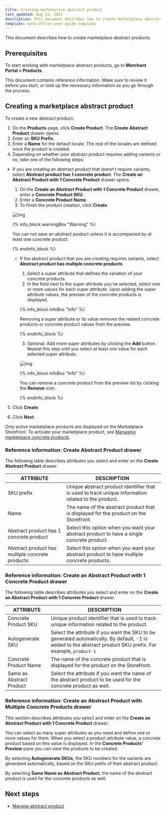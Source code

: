 ```yaml
---
title: Creating marketplace abstract product
last_updated: Aug 11, 2021
description: This document describes how to create marketplace abstract products in the Merchant Portal.
template: back-office-user-guide-template
---
```


This document describes how to create marketplace abstract products.

## Prerequisites

To start working with marketplace abstract products, go to **Merchant Portal&nbsp;<span aria-label="and then">></span> Products**.

This document contains reference information. Make sure to review it before you start, or look up the necessary information as you go through the process.

## Creating a marketplace abstract product

To create a new abstract product:

1. On the **Products** page, click **Create Product**. The **Create Abstract Product** drawer opens.
2. Enter an **SKU Prefix**.
3. Enter a **Name** for the default locale. The rest of the locales are defined once the product is created.
4. Depending on whether your abstract product requires adding variants or no, take one of the following steps:
  - If you are creating an abstract product that doesn't require variants, select **Abstract product has 1 concrete product**. The **Create an Abstract Product with 1 Concrete Product** drawer opens.
      1. On the **Create an Abstract Product with 1 Concrete Product** drawer, enter a **Concrete Product SKU**.
      2. Enter a **Concrete Product Name**.
      3. To finish the product creation, click **Create**.

      ![img](https://spryker.s3.eu-central-1.amazonaws.com/docs/User+Guides/merchant+portal+user+guides/Products/create-abstract-product-with-one-variant-mp.gif)


      {% info_block warningBox "Warning" %}

      You can not save an abstract product unless it is accompanied by at least one concrete product.

      {% endinfo_block %}

    -  If the abstract product that you are creating requires variants, select **Abstract product has multiple concrete products**.
        1. Select a super attribute that defines the variation of your concrete products.
        2. In the field next to the super attribute you've selected, select one or more values for each super attribute. Upon adding the super attribute values, the preview of the concrete products is displayed.

        {% info_block infoBox "Info" %}

        Removing a super attribute or its value removes the related concrete products or concrete product values from the preview.

        {% endinfo_block %}

        3. Optional: Add more super attributes by clicking the **Add** button. Repeat this step until you select at least one value for each selected super attribute.

          ![img](https://spryker.s3.eu-central-1.amazonaws.com/docs/User+Guides/merchant+portal+user+guides/Products/create-abstract-product-with-multiple-variants-mp.gif)

        {% info_block infoBox "Info" %}

        You can remove a concrete product from the preview list by clicking the **Remove** icon.

        {% endinfo_block %}

5. Сlick **Create**.

6. Click **Next**.

Only active marketplace products are displayed on the Marketplace Storefront. To activate your marketplace product, see [Managing marketplace concrete products](/docs/marketplace/user/merchant-portal-user-guides/{{page.version}}/products/concrete-products/managing-marketplace-concrete-product.html#activating-and-deactivating-a-concrete-product).

### Reference information: Create Abstract Product drawer

The following table describes attributes you select and enter on the **Create Abstract Product** drawer.

| ATTRIBUTE             | DESCRIPTION       |
| ----------------------------- | ------------------------------------ |
| SKU prefix                                      | Unique abstract product identifier that is used to track unique information related to the product.|
| Name                                            | The name of the abstract product that is displayed for the product on the Storefront. |
| Abstract product has 1 concrete product         | Select this option when you want your abstract product to have a single concrete product. |
| Abstract product has multiple concrete products | Select this option when you want your abstract product to have multiple concrete products. |

### Reference information: Create an Abstract Product with 1 Concrete Product drawer

The following table describes attributes you select and enter on the **Create an Abstract Product with 1 Concrete Product** drawer.

| ATTRIBUTE            | DESCRIPTION             |
| --------------------- | ------------------------------------ |
| Concrete Product SKU     | Unique product identifier that is used to track unique information related to the product. |
| Autogenerate SKU         | Select the attribute if you want the SKU to be generated automatically. By default, -1 is added to the abstract product SKU prefix. For example, `product-1` |
| Concrete Product Name    | The name of the concrete product that is displayed for the product on the Storefront. |
| Same as Abstract Product | Select the attribute if you want the name of the abstract product to be used for the concrete product as well. |

### Reference information: Create an Abstract Product with Multiple Concrete Products drawer

This section describes attributes you select and enter on the **Create an Abstract Product with 1 Concrete Product** drawer.

You can select as many super attributes as you need and define one or more values for them. When you select a product attribute value, a concrete product based on this value is displayed. In the **Concrete Products’ Preview** pane you can view the products to be created.

By selecting **Autogenerate SKUs**, the SKU numbers for the variants are generated automatically, based on the SKU prefix of their abstract product.

By selecting **Same Name as Abstract Product**, the name of the abstract product is used for the concrete products as well.

## Next steps

- [Manage abstract product](/docs/marketplace/user/merchant-portal-user-guides/{{page.version}}/products/abstract-products/managing-marketplace-abstract-product.html)
